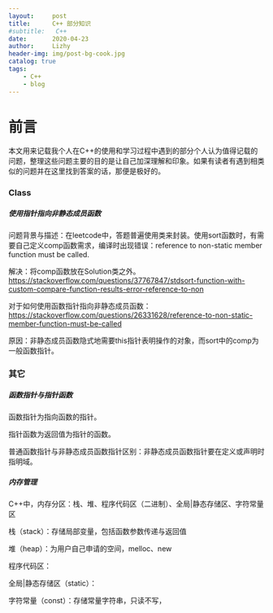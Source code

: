 ```yaml
---
layout:     post
title:      C++ 部分知识
#subtitle:   C++
date:       2020-04-23
author:     Lizhy
header-img: img/post-bg-cook.jpg
catalog: true
tags:
    - C++
    - blog
---
```


# 前言

本文用来记载我个人在C++的使用和学习过程中遇到的部分个人认为值得记载的问题，整理这些问题主要的目的是让自己加深理解和印象。如果有读者有遇到相类似的问题并在这里找到答案的话，那便是极好的。


### Class

##### 使用指针指向非静态成员函数

问题背景与描述：在leetcode中，答题普遍使用类来封装。使用sort函数时，有需要自己定义comp函数需求，编译时出现错误：reference to non-static member function must be called.

解决：将comp函数放在Solution类之外。https://stackoverflow.com/questions/37767847/stdsort-function-with-custom-compare-function-results-error-reference-to-non

对于如何使用函数指针指向非静态成员函数：
https://stackoverflow.com/questions/26331628/reference-to-non-static-member-function-must-be-called

原因：非静态成员函数隐式地需要this指针表明操作的对象，而sort中的comp为一般函数指针。


### 其它

##### 函数指针与指针函数

函数指针为指向函数的指针。

指针函数为返回值为指针的函数。

普通函数指针与非静态成员函数指针区别：非静态成员函数指针要在定义或声明时指明域。

##### 内存管理

C++中，内存分区：栈、堆、程序代码区（二进制）、全局|静态存储区、字符常量区

栈（stack）：存储局部变量，包括函数参数传递与返回值

堆（heap）：为用户自己申请的空间，melloc、new

程序代码区：

全局|静态存储区（static）：

字符常量（const）：存储常量字符串，只读不写，

